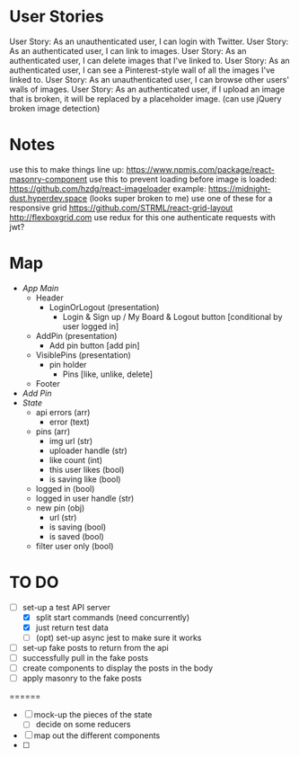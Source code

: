 # User Stories
User Story: As an unauthenticated user, I can login with Twitter.
User Story: As an authenticated user, I can link to images.
User Story: As an authenticated user, I can delete images that I've linked to.
User Story: As an authenticated user, I can see a Pinterest-style wall of all the images I've linked to.
User Story: As an unauthenticated user, I can browse other users' walls of images.
User Story: As an authenticated user, if I upload an image that is broken, it will be replaced by a placeholder image. (can use jQuery broken image detection)

# Notes
use this to make things line up: https://www.npmjs.com/package/react-masonry-component
use this to prevent loading before image is loaded: https://github.com/hzdg/react-imageloader
example: https://midnight-dust.hyperdev.space (looks super broken to me)
use one of these for a responsive grid
  https://github.com/STRML/react-grid-layout
  http://flexboxgrid.com
use redux for this one
authenticate requests with jwt?

# Map
- *App Main*
  - Header
    - LoginOrLogout (presentation)
      - Login & Sign up / My Board & Logout button [conditional by user logged in]
  - AddPin (presentation)
    - Add pin button [add pin]
  - VisiblePins (presentation)
    - pin holder
      - Pins [like, unlike, delete]
  - Footer
- *Add Pin*
- *State* 
  - api errors (arr)
    - error (text)
  - pins (arr)
    - img url (str)
    - uploader handle (str)
    - like count (int)
    - this user likes (bool)
    - is saving like (bool)
  - logged in (bool)
  - logged in user handle (str)
  - new pin (obj)
    - url (str)
    - is saving (bool)
    - is saved (bool)
  - filter user only (bool)


  

    
    

# TO DO
- [ ] set-up a test API server
  - [X] split start commands (need concurrently)
  - [X] just return test data
  - [ ] (opt) set-up async jest to make sure it works
- [ ] set-up fake posts to return from the api
- [ ] successfully pull in the fake posts
- [ ] create components to display the posts in the body
- [ ] apply masonry to the fake posts

======

- [ ] mock-up the pieces of the state
  - [ ] decide on some reducers
- [ ] map out the different components
- [ ] 